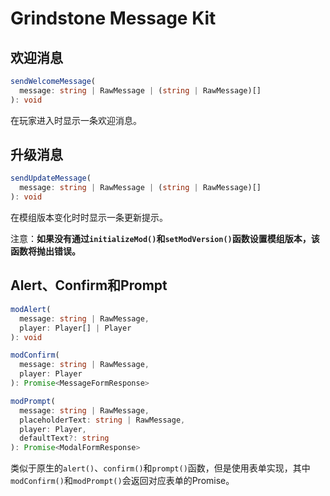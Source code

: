 # Grindstone Message Kit
## 欢迎消息
~~~ts
sendWelcomeMessage(
  message: string | RawMessage | (string | RawMessage)[]
): void
~~~
在玩家进入时显示一条欢迎消息。

## 升级消息
~~~ts
sendUpdateMessage(
  message: string | RawMessage | (string | RawMessage)[]
): void
~~~
在模组版本变化时时显示一条更新提示。

注意：**如果没有通过`initializeMod()`和`setModVersion()`函数设置模组版本，该函数将抛出错误。**

## Alert、Confirm和Prompt
~~~ts
modAlert(
  message: string | RawMessage,
  player: Player[] | Player
): void

modConfirm(
  message: string | RawMessage,
  player: Player
): Promise<MessageFormResponse> 

modPrompt(
  message: string | RawMessage,
  placeholderText: string | RawMessage,
  player: Player,
  defaultText?: string
): Promise<ModalFormResponse>
~~~
类似于原生的`alert()`、`confirm()`和`prompt()`函数，但是使用表单实现，其中`modConfirm()`和`modPrompt()`会返回对应表单的Promise。